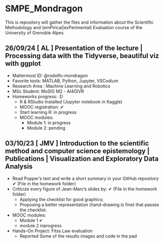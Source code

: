 # SMPE_Mondragon
This is repository will gather the files and information about the Scientific Methodology and (emPirical|exPerimental) Evaluation course of the University of Grenoble Alpes

## 26/09/24 [ AL ] Presentation of the lecture | Processing data with the Tidyverse, beautiful viz with ggplot
   + Mattermost ID: @rodolfo-mondragon
   + Favorite tools: MATLAB, Python, Jupyter, VSCodium
   + Research Area : Machine Learning and Robotics
   + MSc Student: MoSIG M2 - AI4GIVR
   + Homeworks progress: :D
       + R & RStudio Installed (Jupyter notebook in Kaggle)
       + MOOC registration: ✔
       + Start learning R: in progress
       + MOOC modules: 
           - Module 1: in progress
           - Module 2: pending
## 03/10/23 [ JMV ] Introduction to the scientific method and computer science epistemology | Publications | Visualization and Exploratory Data Analysis
   + Read Popper’s text and write a short summary in your GitHub repository ✔ (File in the homework folder)
   + Criticize every figure of Jean-Marc’s slides by: ✔ (File in the homework folder)
      - Applying the checklist for good graphics;
      - Proposing a better representation (hand-drawing is fine) that passes the checklist.
   + MOOC modules:
      - Module 1 ✔
      - module 2 inprogress
   + Hands-On Project: Fitss Law evaluation
      - Reported Some of the results images and code in the pad 
